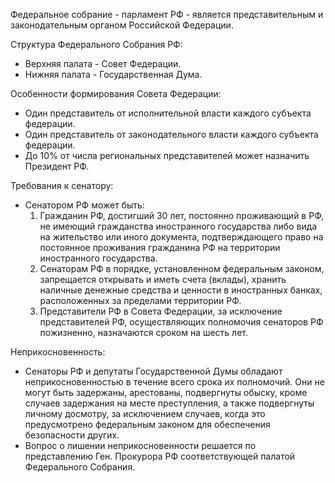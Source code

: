 Федеральное собрание - парламент РФ - является представительным и законодательным органом Российской Федерации.

Структура Федерального Собрания РФ:
- Верхняя палата - Совет Федерации.
- Нижняя палата - Государственная Дума.

Особенности формирования Совета Федерации:
- Один представитель от исполнительной власти каждого субъекта федерации.
- Один представитель от законодательного власти каждого субъекта федерации.
- До 10% от числа региональных представителей может назначить Президент РФ.

Требования к сенатору:
- Сенатором РФ может быть:
	1. Гражданин РФ, достигший 30 лет, постоянно проживающий в РФ, не имеющий гражданства иностранного государства либо вида на жительство или иного документа, подтверждающего право на постоянное проживания гражданина РФ на территории иностранного государства.
	2. Сенаторам РФ в порядке, установленном федеральным законом, запрещается открывать и иметь счета (вклады), хранить наличные денежные средства и ценности в иностранных банках, расположенных за пределами территории РФ.
	3. Представители РФ в Совета Федерации, за исключение представителей РФ, осуществляющих полномочия сенаторов РФ пожизненно, назначаются сроком на шесть лет.

Неприкосновенность:
- Сенаторы РФ и депутаты Государственной Думы обладают неприкосновенностью в течение всего срока их полномочий. Они не могут быть задержаны, арестованы, подвергнуты обыску, кроме случаев задержания на месте преступления, а также подвергнуты личному досмотру, за исключением случаев, когда это предусмотрено федеральным законом для обеспечения безопасности других.
- Вопрос о лишении неприкосновенности решается по представлению Ген. Прокурора РФ соответствующей палатой Федерального Собрания.